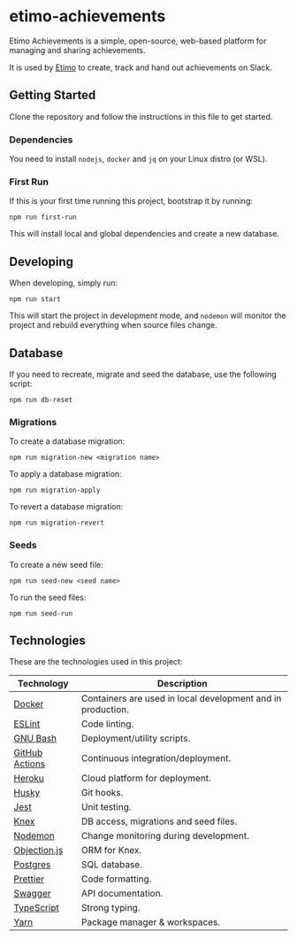 # etimo-achievements

Etimo Achievements is a simple, open-source, web-based platform for managing and sharing achievements.

It is used by [Etimo](https://www.etimo.se) to create, track and hand out achievements on Slack.

## Getting Started

Clone the repository and follow the instructions in this file to get started.

### Dependencies

You need to install `nodejs`, `docker` and `jq` on your Linux distro (or WSL).

### First Run

If this is your first time running this project, bootstrap it by running:

```
npm run first-run
```

This will install local and global dependencies and create a new database.

## Developing

When developing, simply run:

```
npm run start
```

This will start the project in development mode, and `nodemon` will monitor the project and rebuild everything when source files change.

## Database

If you need to recreate, migrate and seed the database, use the following script:

```
npm run db-reset
```

### Migrations

To create a database migration:

```
npm run migration-new <migration name>
```

To apply a database migration:

```
npm run migration-apply
```

To revert a database migration:

```
npm run migration-revert
```

### Seeds

To create a new seed file:

```
npm run seed-new <seed name>
```

To run the seed files:

```
npm run seed-run
```

## Technologies

These are the technologies used in this project:

| Technology                                            | Description                                                 |
| ----------------------------------------------------- | ----------------------------------------------------------- |
| [Docker](https://www.docker.com/)                     | Containers are used in local development and in production. |
| [ESLint](https://eslint.org/)                         | Code linting.                                               |
| [GNU Bash](https://www.gnu.org/software/bash/)        | Deployment/utility scripts.                                 |
| [GitHub Actions](https://github.com/features/actions) | Continuous integration/deployment.                          |
| [Heroku](https://www.heroku.com/)                     | Cloud platform for deployment.                              |
| [Husky](https://typicode.github.io/husky/)            | Git hooks.                                                  |
| [Jest](https://jestjs.io/)                            | Unit testing.                                               |
| [Knex](https://knexjs.org)                            | DB access, migrations and seed files.                       |
| [Nodemon](https://nodemon.io/)                        | Change monitoring during development.                       |
| [Objection.js](https://vincit.github.io/objection.js) | ORM for Knex.                                               |
| [Postgres](https://www.postgresql.org/)               | SQL database.                                               |
| [Prettier](https://prettier.io)                       | Code formatting.                                            |
| [Swagger](https://swagger.io/)                        | API documentation.                                          |
| [TypeScript](https://www.typescriptlang.org)          | Strong typing.                                              |
| [Yarn](https://yarnpkg.com/)                          | Package manager & workspaces.                               |
